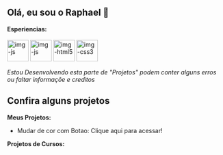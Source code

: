 ## Olá, eu sou o Raphael 👋
<div> 
   <strong>Esperiencias:</strong>
</div>

<div style="display: inline_block"><br>
   <img align="center" alt="img-js" heigth="50" width="50" src="https://cdn.jsdelivr.net/gh/devicons/devicon@latest/icons/react/react-original.svg" />
   <img align="center" alt="img-js" heigth="50" width="50" src="https://cdn.jsdelivr.net/gh/devicons/devicon@latest/icons/javascript/javascript-original.svg" />
   <img align="center" alt="img-html5" heigth="50" width="50" src="https://cdn.jsdelivr.net/gh/devicons/devicon@latest/icons/html5/html5-original.svg" />
   <img align="center" alt="img-css3" heigth="50" width="50" src="https://cdn.jsdelivr.net/gh/devicons/devicon@latest/icons/css3/css3-original.svg" />
</div>
<br>
<div>
   <i>Estou Desenvolvendo esta parte de "Projetos" podem conter alguns erros ou faltar informaçõe e creditos</i>

   
   <h2>Confira alguns projetos</h2>

   <strong>Meus Projetos:</strong>
   <ul>
      <li>Mudar de cor com Botao: <a herf="https://raphaeldemouradev.github.io/troca-de-cor/">Clique aqui para acessar!</a></li>
   </ul>

   <strong>Projetos de Cursos:</strong>
</div>
